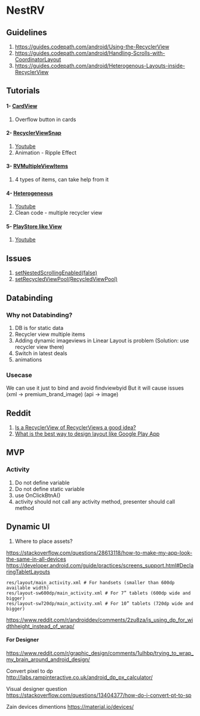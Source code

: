 # NestRV

## Guidelines
1) https://guides.codepath.com/android/Using-the-RecyclerView
2) https://guides.codepath.com/android/Handling-Scrolls-with-CoordinatorLayout
3) https://guides.codepath.com/android/Heterogenous-Layouts-inside-RecyclerView

## Tutorials
#### 1- [CardView](https://www.androidhive.info/2016/05/android-working-with-card-view-and-recycler-view/)
1) Overflow button in cards

#### 2- [RecyclerViewSnap](https://rubensousa.github.io/2016/08/recyclerviewsnap)
1) [Youtube](https://www.youtube.com/watch?v=aWb-PizXU8I)
2) Animation - Ripple Effect

#### 3- [RVMultipleViewItems](https://www.journaldev.com/12372/android-recyclerview-example)
1) 4 types of items, can take help from it

#### 4- [Heterogeneous](https://github.com/delaroy/Heterogeneous)
1) [Youtube](https://www.youtube.com/watch?v=03OWg7TamOo)
2) Clean code - multiple recycler view


#### 5- [PlayStore like View](http://android-pratap.blogspot.in/2015/12/horizontal-recyclerview-in-vertical.html)
1) [Youtube](https://www.youtube.com/watch?v=YAgHynYKmQM)

## Issues
1) [setNestedScrollingEnabled(false)](https://stackoverflow.com/questions/34791752/nested-recyclerview-with-coordinatorlayout)
2) [setRecycledViewPool(RecycledViewPool)](https://medium.com/@mgn524/optimizing-nested-recyclerview-a9b7830a4ba7)


## Databinding
### Why not Databinding?
1) DB is for static data
2) Recycler view multiple items
3) Adding dynamic imageviews in Linear Layout is problem (Solution: use recycler view there)
4) Switch in latest deals
5) animations

### Usecase
We can use it just to bind and avoid findviewbyid
   But it will cause issues (xml -> premium_brand_image) (api -> image)

## Reddit
1) [Is a RecyclerView of RecyclerViews a good idea?](https://www.reddit.com/r/androiddev/comments/7jxlkb/is_a_recyclerview_of_recyclerviews_a_good_idea/)
2) [What is the best way to design layout like Google Play App](https://www.reddit.com/r/androiddev/comments/7588bw/what_is_the_best_way_to_design_layout_like_google/)

## MVP
### Activity
1) Do not define variable
2) Do not define static variable
3) use OnClickBtnA()
4) activity should not call any activity method, presenter should call method

## Dynamic UI
1) Where to place assets?

https://stackoverflow.com/questions/28613118/how-to-make-my-app-look-the-same-in-all-devices
https://developer.android.com/guide/practices/screens_support.html#DeclaringTabletLayouts

````
res/layout/main_activity.xml # For handsets (smaller than 600dp available width)
res/layout-sw600dp/main_activity.xml # For 7” tablets (600dp wide and bigger) 
res/layout-sw720dp/main_activity.xml # For 10” tablets (720dp wide and bigger)
````

https://www.reddit.com/r/androiddev/comments/2zu8za/is_using_dp_for_widthheight_instead_of_wrap/

#### For Designer
https://www.reddit.com/r/graphic_design/comments/1ulhbp/trying_to_wrap_my_brain_around_android_design/


Convert pixel to dp
http://labs.rampinteractive.co.uk/android_dp_px_calculator/

Visual designer question
https://stackoverflow.com/questions/13404377/how-do-i-convert-pt-to-sp

Zain devices dimentions
https://material.io/devices/
